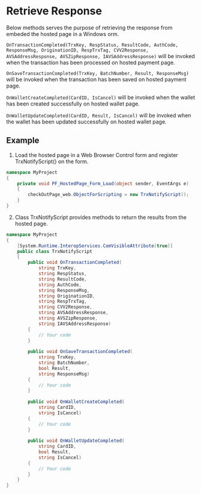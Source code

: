 Retrieve Response
===================

Below methods serves the purpose of retrieving the response from embeded the hosted page in a Windows orm.

`OnTransactionCompleted(TrxKey, RespStatus, ResultCode, AuthCode, ResponseMsg, OriginationID, RespTrxTag, CVV2Response, AVSAddressResponse, AVSZipResponse, IAVSAddressResponse)` will be invoked when the transaction has been processed on hosted payment page. 

`OnSaveTransactionCompleted(TrxKey, BatchNumber, Result, ResponseMsg)` will be invoked when the transaction has been saved on hosted payment page.

`OnWalletCreateCompleted(CardID, IsCancel)` will be invoked when the wallet has been created successfully on hosted wallet page.

`OnWalletUpdateCompleted(CardID, Result, IsCancel)` will be invoked when the wallet has been updated successfully on hosted wallet page.

Example
--------------------

1. Load the hosted page in a Web Browser Control form and register TrxNotifyScript() on the form.
```C#
namespace MyProject
{
    private void PF_HostedPage_Form_Load(object sender, EventArgs e)
    {
        checkOutPage_web.ObjectForScripting = new TrxNotifyScript();
    }
}
```
2. Class TrxNotifyScript provides methods to return the results from the hosted page.
```C#
namespace MyProject
{
    [System.Runtime.InteropServices.ComVisibleAttribute(true)]
    public class TrxNotifyScript
    {
        public void OnTransactionCompleted(
            string TrxKey,
            string RespStatus,
            string ResultCode,
            string AuthCode,
            string ResponseMsg,
            string OriginationID,
            string RespTrxTag,
            string CVV2Response,
            string AVSAddressResponse,
            string AVSZipResponse,
            string IAVSAddressResponse)
        {
            // Your code
        }
        
        public void OnSaveTransactionCompleted(
            string TrxKey,
            string BatchNumber,
            bool Result,
            string ResponseMsg)
        {
            // Your code
        }
        
        public void OnWalletCreateCompleted(
            string CardID,
            string IsCancel)
        {
            // Your code
        }
        
        public void OnWalletUpdateCompleted(
            string CardID,
            bool Result,
            string IsCancel)
        {
            // Your code
        }
    }
}
```


